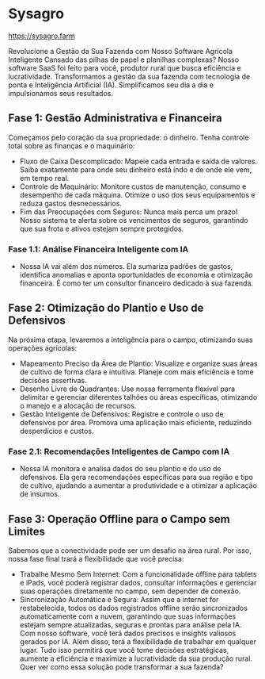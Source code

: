 # Sysagro

https://sysagro.farm

Revolucione a Gestão da Sua Fazenda com Nosso Software Agrícola Inteligente
Cansado das pilhas de papel e planilhas complexas? 
Nosso software SaaS foi feito para você, produtor rural que busca eficiência e lucratividade. 
Transformamos a gestão da sua fazenda com tecnologia de ponta e Inteligência Artificial (IA). 
Simplificamos seu dia a dia e impulsionamos seus resultados.

## Fase 1: Gestão Administrativa e Financeira
Começamos pelo coração da sua propriedade: o dinheiro. Tenha controle total sobre as finanças e o maquinário:
 * Fluxo de Caixa Descomplicado: Mapeie cada entrada e saída de valores. Saiba exatamente para onde seu dinheiro está indo e de onde ele vem, em tempo real.
 * Controle de Maquinário: Monitore custos de manutenção, consumo e desempenho de cada máquina. Otimize o uso dos seus equipamentos e reduza gastos desnecessários.
 * Fim das Preocupações com Seguros: Nunca mais perca um prazo! Nosso sistema te alerta sobre os vencimentos de seguros, garantindo que sua frota e ativos estejam sempre protegidos.

### Fase 1.1: Análise Financeira Inteligente com IA
 * Nossa IA vai além dos números. Ela sumariza padrões de gastos, identifica anomalias e aponta oportunidades de economia e otimização financeira. É como ter um consultor financeiro dedicado à sua fazenda.

## Fase 2: Otimização do Plantio e Uso de Defensivos
Na próxima etapa, levaremos a inteligência para o campo, otimizando suas operações agrícolas:
 * Mapeamento Preciso da Área de Plantio: Visualize e organize suas áreas de cultivo de forma clara e intuitiva. Planeje com mais eficiência e tome decisões assertivas.
 * Desenho Livre de Quadrantes: Use nossa ferramenta flexível para delimitar e gerenciar diferentes talhões ou áreas específicas, otimizando o manejo e a alocação de recursos.
 * Gestão Inteligente de Defensivos: Registre e controle o uso de defensivos por área. Promova uma aplicação mais eficiente, reduzindo desperdícios e custos.
### Fase 2.1: Recomendações Inteligentes de Campo com IA
 * Nossa IA monitora e analisa dados do seu plantio e do uso de defensivos. Ela gera recomendações específicas para sua região e tipo de cultivo, ajudando a aumentar a produtividade e a otimizar a aplicação de insumos.

## Fase 3: Operação Offline para o Campo sem Limites
Sabemos que a conectividade pode ser um desafio na área rural. Por isso, nossa fase final trará a flexibilidade que você precisa:
 * Trabalhe Mesmo Sem Internet: Com a funcionalidade offline para tablets e iPads, você poderá registrar dados, consultar informações e gerenciar suas operações diretamente no campo, sem depender de conexão.
 * Sincronização Automática e Segura: Assim que a internet for restabelecida, todos os dados registrados offline serão sincronizados automaticamente com a nuvem, garantindo que suas informações estejam sempre atualizadas, seguras e prontas para análise pela IA.
Com nosso software, você terá dados precisos e insights valiosos gerados por IA. Além disso, terá a flexibilidade de trabalhar em qualquer lugar. Tudo isso permitirá que você tome decisões estratégicas, aumente a eficiência e maximize a lucratividade da sua produção rural.
Quer ver como essa solução pode transformar a sua fazenda?

